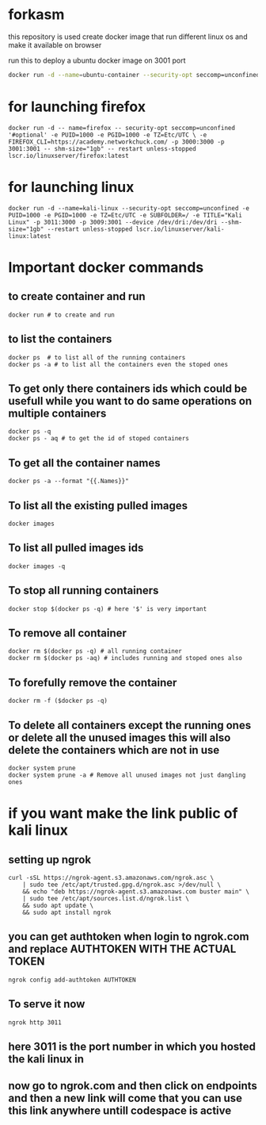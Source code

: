 # forkasm
this repository is used create docker image that run different linux os and make it available on browser 

run this to deploy a ubuntu docker image on 3001 port   
```bash
docker run -d --name=ubuntu-container --security-opt seccomp=unconfined -e PUID=1000 -e PGID=1000 -e TZ=Etc/UTC -e SUBFOLDER=/ -e TITLE="Ubuntu Container" -p 3011:3000 -p 3010:3002 --device /dev/dri:/dev/dri --shm-size="1gb" --restart unless-stopped ubuntu-custom
```
# for launching firefox
``` 
docker run -d -- name=firefox -- security-opt seccomp=unconfined '#optional' -e PUID=1000 -e PGID=1000 -e TZ=Etc/UTC \ -e FIREFOX_CLI=https://academy.networkchuck.com/ -p 3000:3000 -p 3001:3001 -- shm-size="1gb" -- restart unless-stopped lscr.io/linuxserver/firefox:latest
```
# for launching linux

```
docker run -d --name=kali-linux --security-opt seccomp=unconfined -e PUID=1000 -e PGID=1000 -e TZ=Etc/UTC -e SUBFOLDER=/ -e TITLE="Kali Linux" -p 3011:3000 -p 3009:3001 --device /dev/dri:/dev/dri --shm-size="1gb" --restart unless-stopped lscr.io/linuxserver/kali-linux:latest
```

# Important docker commands

## to create container and run
```
docker run # to create and run 
```

## to list the containers

```
docker ps  # to list all of the running containers
docker ps -a # to list all the containers even the stoped ones
```

## To get only there containers ids which could be usefull while you want to do same operations on multiple containers 

```
docker ps -q
docker ps - aq # to get the id of stoped containers
```

## To get all the container names 

```
docker ps -a --format "{{.Names}}"
```

## To list all the existing pulled images 

```
docker images 
```

## To list all pulled images ids

```
docker images -q
```

## To stop all running containers 

```
docker stop $(docker ps -q) # here '$' is very important
```

## To remove all container
```
docker rm $(docker ps -q) # all running container
docker rm $(docker ps -aq) # includes running and stoped ones also
```

## To forefully remove the container

```
docker rm -f ($docker ps -q)
```

## To delete all containers except the running ones or delete all the unused images this will also delete the containers which are not in use
```
docker system prune 
docker system prune -a # Remove all unused images not just dangling ones
```


# if you want make the link public of kali linux 

## setting up ngrok
```
curl -sSL https://ngrok-agent.s3.amazonaws.com/ngrok.asc \
	| sudo tee /etc/apt/trusted.gpg.d/ngrok.asc >/dev/null \
	&& echo "deb https://ngrok-agent.s3.amazonaws.com buster main" \
	| sudo tee /etc/apt/sources.list.d/ngrok.list \
	&& sudo apt update \
	&& sudo apt install ngrok
```

## you can get authtoken when login to ngrok.com and replace AUTHTOKEN WITH THE ACTUAL TOKEN

```
ngrok config add-authtoken AUTHTOKEN
```

## To serve it now

```
ngrok http 3011
```
## here 3011 is the port number in which you hosted the kali linux in

## now go to ngrok.com and then click on endpoints and then a new link will come that you can use this link anywhere untill codespace is active
